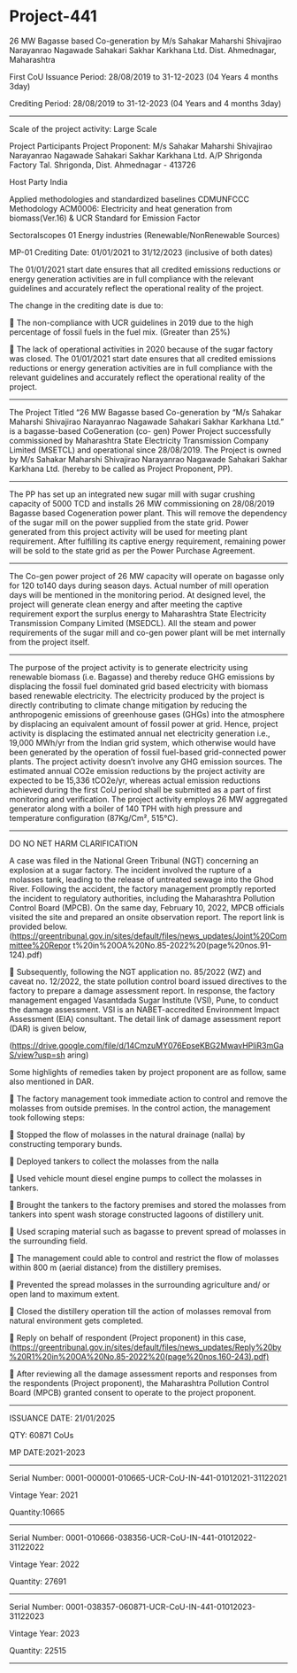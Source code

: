 # Project-441
26 MW Bagasse based Co-generation by M/s Sahakar Maharshi Shivajirao Narayanrao Nagawade Sahakari Sakhar Karkhana Ltd. Dist. Ahmednagar, Maharashtra

First CoU Issuance Period: 28/08/2019 to 31-12-2023 (04 Years 4 months 3day)

Crediting Period: 28/08/2019 to 31-12-2023 (04 Years and 4 months 3day) 
______________
Scale of the project activity: Large Scale

Project Participants Project Proponent: M/s Sahakar Maharshi
Shivajirao Narayanrao Nagawade Sahakari
Sakhar Karkhana Ltd. A/P Shrigonda
Factory Tal. Shrigonda, Dist. Ahmednagar - 413726

Host Party India

Applied methodologies and standardized
baselines
CDMUNFCCC Methodology
ACM0006: Electricity and heat generation
from biomass(Ver.16) & UCR Standard for
Emission Factor

Sectoralscopes 01 Energy industries (Renewable/NonRenewable Sources)

MP-01 Crediting Date: 01/01/2021 to 31/12/2023 (inclusive of both dates)

The 01/01/2021 start date ensures that all credited emissions reductions or energy generation
activities are in full compliance with the relevant guidelines and accurately reflect the operational
reality of the project.

The change in the crediting date is due to:

 The non-compliance with UCR guidelines in 2019 due to the high percentage of fossil fuels in
the fuel mix. (Greater than 25%)

 The lack of operational activities in 2020 because of the sugar factory was closed.
The 01/01/2021 start date ensures that all credited emissions reductions or energy generation
activities are in full compliance with the relevant guidelines and accurately reflect the operational
reality of the project.

_______________
The Project Titled “26 MW Bagasse based Co-generation by “M/s Sahakar Maharshi
Shivajirao Narayanrao Nagawade Sahakari Sakhar Karkhana Ltd.” is a bagasse-based CoGeneration (co- gen) Power Project successfully commissioned by Maharashtra State
Electricity Transmission Company Limited (MSETCL) and operational since 28/08/2019.
The Project is owned by M/s Sahakar Maharshi Shivajirao Narayanrao Nagawade Sahakari
Sakhar Karkhana Ltd. (hereby to be called as Project Proponent, PP).
____________________
The PP has set up an integrated new sugar mill with sugar crushing capacity of 5000 TCD and
installs 26 MW commissioning on 28/08/2019 Bagasse based Cogeneration power plant. This
will remove the dependency of the sugar mill on the power supplied from the state grid.
Power generated from this project activity will be used for meeting plant requirement. After
fulfilling its captive energy requirement, remaining power will be sold to the state grid as per
the Power Purchase Agreement.
___________________
The Co-gen power project of 26 MW capacity will operate on bagasse only for 120 to140
days during season days. Actual number of mill operation days will be mentioned in the
monitoring period. At designed level, the project will generate clean energy and after meeting
the captive requirement export the surplus energy to Maharashtra State Electricity
Transmission Company Limited (MSEDCL). All the steam and power requirements of the
sugar mill and co-gen power plant will be met internally from the project itself.
________________
The purpose of the project activity is to generate electricity using renewable biomass (i.e.
Bagasse) and thereby reduce GHG emissions by displacing the fossil fuel dominated grid
based electricity with biomass based renewable electricity. The electricity produced by the
project is directly contributing to climate change mitigation by reducing the anthropogenic
emissions of greenhouse gases (GHGs) into the atmosphere by displacing an equivalent
amount of fossil power at grid. Hence, project activity is displacing the estimated annual net
electricity generation i.e., 19,000 MWh/yr from the Indian grid system, which otherwise
would have been generated by the operation of fossil fuel-based grid-connected power
plants. The project activity doesn’t involve any GHG emission sources. The estimated annual
CO2e emission reductions by the project activity are expected to be 15,336 tCO2e/yr,
whereas actual emission reductions achieved during the first CoU period shall be submitted
as a part of first monitoring and verification.
The project activity employs 26 MW aggregated generator along with a boiler of 140 TPH
with high pressure and temperature configuration (87Kg/Cm², 515°C).
______________________
DO NO NET HARM CLARIFICATION

A case was filed in the National Green Tribunal (NGT) concerning an explosion at a sugar
factory. The incident involved the rupture of a molasses tank, leading to the release of
untreated sewage into the Ghod River. Following the accident, the factory management
promptly reported the incident to regulatory authorities, including the Maharashtra
Pollution Control Board (MPCB). On the same day, February 10, 2022, MPCB officials
visited the site and prepared an onsite observation report. The report link is provided below.
(https://greentribunal.gov.in/sites/default/files/news_updates/Joint%20Committee%20Repor
t%20in%20OA%20No.85-2022%20(page%20nos.91-124).pdf)

 Subsequently, following the NGT application no. 85/2022 (WZ) and caveat no. 12/2022, the
state pollution control board issued directives to the factory to prepare a damage assessment
report. In response, the factory management engaged Vasantdada Sugar Institute (VSI),
Pune, to conduct the damage assessment. VSI is an NABET-accredited Environment
Impact Assessment (EIA) consultant. The detail link of damage assessment report (DAR) is
given below,

(https://drive.google.com/file/d/14CmzuMY076EpseKBG2MwavHPliR3mGaS/view?usp=sh
aring)

Some highlights of remedies taken by project proponent are as follow, same also mentioned in
DAR.

 The factory management took immediate action to control and remove the molasses from
outside premises. In the control action, the management took following steps:

 Stopped the flow of molasses in the natural drainage (nalla) by constructing temporary
bunds.

 Deployed tankers to collect the molasses from the nalla

 Used vehicle mount diesel engine pumps to collect the molasses in tankers.

 Brought the tankers to the factory premises and stored the molasses from tankers into spent
wash storage constructed lagoons of distillery unit.

 Used scraping material such as bagasse to prevent spread of molasses in the surrounding
field.

 The management could able to control and restrict the flow of molasses within 800 m
(aerial distance) from the distillery premises.

 Prevented the spread molasses in the surrounding agriculture and/ or open land to maximum
extent.

 Closed the distillery operation till the action of molasses removal from natural environment
gets completed.

 Reply on behalf of respondent (Project proponent) in this case,
(https://greentribunal.gov.in/sites/default/files/news_updates/Reply%20by%20R1%20in%20OA%20No.85-2022%20(page%20nos.160-243).pdf)

 After reviewing all the damage assessment reports and responses from the respondents
(Project proponent), the Maharashtra Pollution Control Board (MPCB) granted consent
to operate to the project proponent. 
__________

ISSUANCE DATE: 21/01/2025

QTY: 60871 CoUs

MP DATE:2021-2023
______________
Serial Number: 0001-000001-010665-UCR-CoU-IN-441-01012021-31122021

Vintage Year: 2021

Quantity:10665
_____________
Serial Number: 0001-010666-038356-UCR-CoU-IN-441-01012022-31122022

Vintage Year: 2022

Quantity: 27691
_____________
Serial Number: 0001-038357-060871-UCR-CoU-IN-441-01012023-31122023

Vintage Year: 2023

Quantity: 22515
__________
